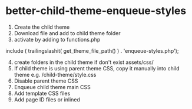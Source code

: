 # better-child-theme-enqueue-styles

1. Create the child theme
2. Download file and add to child theme folder
3. activate by adding to functions.php 

include ( trailingslashit( get_theme_file_path() ) . 'enqueue-styles.php'); 

4. create folders in the child theme if don't exist assets/css/
5. If child theme is using parent theme CSS, copy it manually into child theme e.g. /child-theme/style.css
6. Disable parent theme CSS
7. Enqueue child theme main CSS
6. Add template CSS files
7. Add page ID files or inlined


